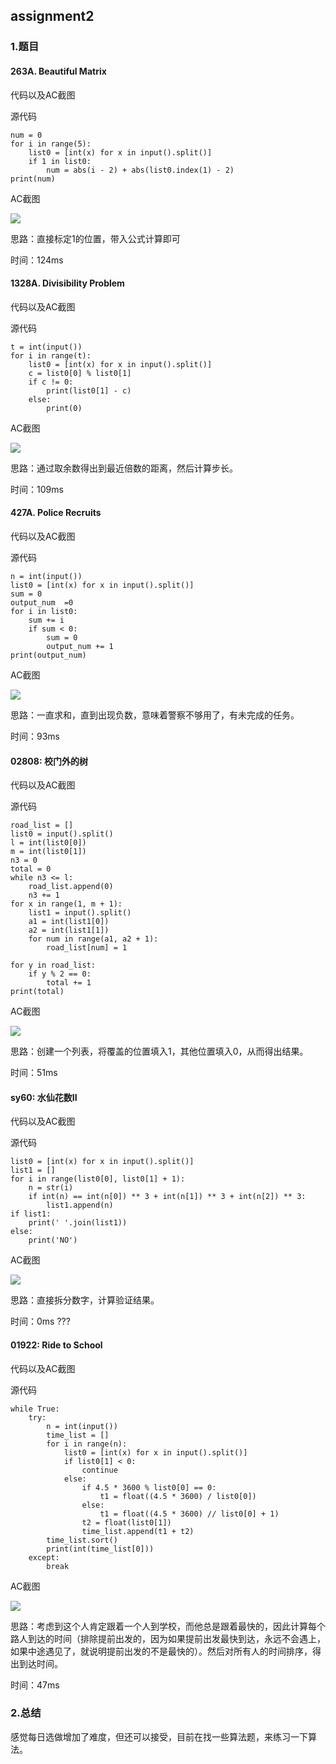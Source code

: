 ## assignment2

### 1.题目

#### 263A. Beautiful Matrix

代码以及AC截图

源代码

```
num = 0
for i in range(5):
    list0 = [int(x) for x in input().split()]
    if 1 in list0:
        num = abs(i - 2) + abs(list0.index(1) - 2)
print(num)
```

AC截图

![](https://raw.githubusercontent.com/CPHO-Inventor/2024JG/main/image/202409251914653.png)

思路：直接标定1的位置，带入公式计算即可

时间：124ms

#### 1328A. Divisibility Problem

代码以及AC截图

源代码

```
t = int(input())
for i in range(t):
    list0 = [int(x) for x in input().split()]
    c = list0[0] % list0[1]
    if c != 0:
        print(list0[1] - c)
    else:
        print(0)
```

AC截图

![](https://raw.githubusercontent.com/CPHO-Inventor/2024JG/main/image/202409251925785.png)

思路：通过取余数得出到最近倍数的距离，然后计算步长。

时间：109ms

#### 427A. Police Recruits

代码以及AC截图

源代码

```
n = int(input())
list0 = [int(x) for x in input().split()]
sum = 0
output_num  =0
for i in list0:
    sum += i
    if sum < 0:
        sum = 0
        output_num += 1
print(output_num)
```

AC截图

![](https://raw.githubusercontent.com/CPHO-Inventor/2024JG/main/image/202409251948492.png)

思路：一直求和，直到出现负数，意味着警察不够用了，有未完成的任务。

时间：93ms

#### 02808: 校门外的树

代码以及AC截图

源代码

```
road_list = []
list0 = input().split()
l = int(list0[0])
m = int(list0[1])
n3 = 0
total = 0
while n3 <= l:
    road_list.append(0)
    n3 += 1
for x in range(1, m + 1):
    list1 = input().split()
    a1 = int(list1[0])
    a2 = int(list1[1])
    for num in range(a1, a2 + 1):
        road_list[num] = 1

for y in road_list:
    if y % 2 == 0:
        total += 1
print(total)
```

AC截图

![](https://raw.githubusercontent.com/CPHO-Inventor/2024JG/main/image/202409251959581.png)

思路：创建一个列表，将覆盖的位置填入1，其他位置填入0，从而得出结果。

时间：51ms

#### sy60: 水仙花数II

代码以及AC截图

源代码

```
list0 = [int(x) for x in input().split()]
list1 = []
for i in range(list0[0], list0[1] + 1):
    n = str(i)
    if int(n) == int(n[0]) ** 3 + int(n[1]) ** 3 + int(n[2]) ** 3:
        list1.append(n)
if list1:
    print(' '.join(list1))
else:
    print('NO')
```

AC截图

![](https://raw.githubusercontent.com/CPHO-Inventor/2024JG/main/image/202409252003317.png)

思路：直接拆分数字，计算验证结果。

时间：0ms ???

#### 01922: Ride to School

代码以及AC截图

源代码

```
while True:
    try:
        n = int(input())
        time_list = []
        for i in range(n):
            list0 = [int(x) for x in input().split()]
            if list0[1] < 0:
                continue
            else:
                if 4.5 * 3600 % list0[0] == 0:
                    t1 = float((4.5 * 3600) / list0[0])
                else:
                    t1 = float((4.5 * 3600) // list0[0] + 1)
                t2 = float(list0[1])
                time_list.append(t1 + t2)
        time_list.sort()
        print(int(time_list[0]))
    except:
        break
```

AC截图

![](https://raw.githubusercontent.com/CPHO-Inventor/2024JG/main/image/202409252012703.png)

思路：考虑到这个人肯定跟着一个人到学校，而他总是跟着最快的，因此计算每个路人到达的时间（排除提前出发的，因为如果提前出发最快到达，永远不会遇上，如果中途遇见了，就说明提前出发的不是最快的）。然后对所有人的时间排序，得出到达时间。

时间：47ms

### 2.总结

感觉每日选做增加了难度，但还可以接受，目前在找一些算法题，来练习一下算法。

